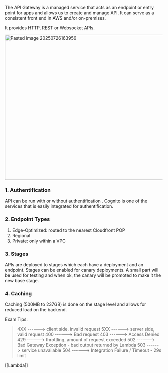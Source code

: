 The API Gateway is a managed service that acts as an endpoint or entry point for apps and allows us to create and manage API. It can serve as a consistent front end in AWS and/or on-premises. 

It provides HTTP, REST or Websocket APIs. 

<img width="957" height="464" alt="Pasted image 20250726163956" src="https://github.com/user-attachments/assets/05f56d00-fc66-494a-80e7-d5fdf9dba0ae" />

### 1. Authentification 

API can be run with or without authentification .
Cognito is one of the services that is easily integrated for authentification. 

### 2. Endpoint Types

1. Edge-Optimized: routed to the nearest Cloudfront POP
2. Regional
3. Private: only within a VPC

### 3. Stages

APIs are deployed to stages which each have a deployment and an endpoint. Stages can be enabled for canary deployments. A small part will be used for testing and when ok, the canary will be promoted to make it the new base stage. 

### 4. Caching 

Caching (500MB to 237GB) is done on the stage level and allows for reduced load on the backend. 

<span class="red-text">Exam Tips: </span>

> 4XX ------> client side, invalid request 
> 5XX ------> server side, valid request
> 400 ------> Bad request 
> 403 ------> Access Denied
> 429 ------> throttling, amount of request exceeded
> 502 ------> Bad Gateway Exception - bad output returned by Lambda
> 503 ------> service unavailable
> 504 ------> Integration Failure / Timeout - 29s limit 


[[Lambda]]
